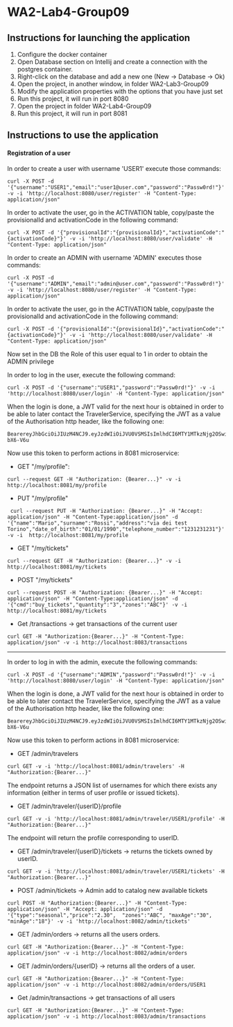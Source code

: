 # WA2-Lab4-Group09

## Instructions for launching the application
1. Configure the docker container
2. Open Database section on Intellij and create a connection with the postgres container.
3. Right-click on the database and add a new one (New -> Database -> Ok)
4. Open the project, in another window, in folder WA2-Lab3-Group09
5. Modify the application properties with the options that you have just set
6. Run this project, it will run in port 8080
7. Open the project in folder WA2-Lab4-Group09
8. Run this project, it will run in port 8081
## Instructions to use the application
#### Registration of a user
In order to create a user with username 'USER1' execute those commands:
```
curl -X POST -d '{"username":"USER1","email":"user1@user.com","password":"Passw0rd!"}' -v -i 'http://localhost:8080/user/register' -H "Content-Type: application/json"
```

In order to activate the user, go in the ACTIVATION table, copy/paste the provisionalId and activationCode in the following command:
```
curl -X POST -d '{"provisionalId":"{provisionalId}","activationCode":"{activationCode}"}' -v -i 'http://localhost:8080/user/validate' -H "Content-Type: application/json"
```
In order to create an ADMIN with username 'ADMIN' executes those commands:
```
curl -X POST -d '{"username":"ADMIN","email":"admin@user.com","password":"Passw0rd!"}' -v -i 'http://localhost:8080/user/register' -H "Content-Type: application/json"
```

In order to activate the user, go in the ACTIVATION table, copy/paste the provisionalId and activationCode in the following command:
```
curl -X POST -d '{"provisionalId":"{provisionalId}","activationCode":"{activationCode}"}' -v -i 'http://localhost:8080/user/validate' -H "Content-Type: application/json"
```
Now set in the DB the Role of this user equal to 1 in order to obtain the ADMIN privilege

In order to log in the user, execute the following command:
```
curl -X POST -d '{"username":"USER1","password":"Passw0rd!"}' -v -i 'http://localhost:8080/user/login' -H "Content-Type: application/json"
```

When the login is done, a JWT valid for the next hour is obtained in order to be able to later contact the TravelerService, specifying the JWT as a value of the Authorisation http header, like the following one:
```
BearereyJhbGciOiJIUzM4NCJ9.eyJzdWIiOiJVU0VSMSIsImlhdCI6MTY1MTkzNjg2OSwiZXhwIjoxNjUxOTQwNDY5LCJyb2xlIjoiQ1VTVE9NRVIifQ.KTZKau_A0FxDUNxj9Sk9UKtiE6Ir1N8b7t_js3I0GFloVOghVpAx2uUS-bX6-V6u
```

Now use this token to perform actions in 8081 microservice:

- GET "/my/profile":
```
curl --request GET -H "Authorization: {Bearer...}" -v -i  http://localhost:8081/my/profile
```
- PUT "/my/profile"
```
 curl --request PUT -H "Authorization: {Bearer...}" -H "Accept: application/json" -H "Content-Type:application/json" -d '{"name":"Mario","surname":"Rossi","address":"via dei test Torino","date_of_birth":"01/01/1990","telephone_number":"1231231231"}' -v -i  http://localhost:8081/my/profile
```
- GET "/my/tickets"
```
curl --request GET -H "Authorization: {Bearer...}" -v -i  http://localhost:8081/my/tickets
```
- POST "/my/tickets"
```
curl --request POST -H "Authorization: {Bearer...}" -H "Accept: application/json" -H "Content-Type:application/json" -d '{"cmd":"buy_tickets","quantity":"3","zones":"ABC"}' -v -i  http://localhost:8081/my/tickets
```
- Get /transactions → get transactions of the current user
```
curl GET -H "Authorization:{Bearer...}" -H "Content-Type: application/json" -v -i http://localhost:8083/transactions
```

---

In order to log in with the admin, execute the following commands:
```
curl -X POST -d '{"username":"ADMIN","password":"Passw0rd!"}' -v -i 'http://localhost:8080/user/login' -H "Content-Type: application/json"
```

When the login is done, a JWT valid for the next hour is obtained in order to be able to later contact the TravelerService, specifying the JWT as a value of the Authorisation http header, like the following one:
```
BearereyJhbGciOiJIUzM4NCJ9.eyJzdWIiOiJVU0VSMSIsImlhdCI6MTY1MTkzNjg2OSwiZXhwIjoxNjUxOTQwNDY5LCJyb2xlIjoiQ1VTVE9NRVIifQ.KTZKau_A0FxDUNxj9Sk9UKtiE6Ir1N8b7t_js3I0GFloVOghVpAx2uUS-bX6-V6u
```
Now use this token to perform actions in 8081 microservice:

- GET /admin/travelers
```
curl GET -v -i 'http://localhost:8081/admin/travelers' -H "Authorization:{Bearer...}"
```
The endpoint returns a JSON list of usernames for which there exists any information (either in terms of user profile or issued tickets).

- GET /admin/traveler/{userID}/profile
```
curl GET -v -i 'http://localhost:8081/admin/traveler/USER1/profile' -H "Authorization:{Bearer...}"
```
The endpoint will return the profile corresponding to userID.

- GET /admin/traveler/{userID}/tickets → returns the tickets owned by userID.
```
curl GET -v -i 'http://localhost:8081/admin/traveler/USER1/tickets' -H "Authorization:{Bearer...}"
```

- POST /admin/tickets → Admin add to catalog new available tickets
```
curl POST -H "Authorization:{Bearer...}" -H "Content-Type: application/json" -H "Accept: application/json" -d '{"type":"seasonal","price":"2.30",  "zones":"ABC", "maxAge":"30", "minAge":"18"}' -v -i 'http://localhost:8082/admin/tickets' 
```
- GET /admin/orders → returns all the users orders.
```
curl GET -H "Authorization:{Bearer...}" -H "Content-Type: application/json" -v -i http://localhost:8082/admin/orders
```
- GET /admin/orders/{userID} → returns all the orders of a user.
```
curl GET -H "Authorization:{Bearer...}" -H "Content-Type: application/json" -v -i http://localhost:8082/admin/orders/USER1
``` 

- Get /admin/transactions → get transactions of all users
```
curl GET -H "Authorization:{Bearer...}" -H "Content-Type: application/json" -v -i http://localhost:8083/admin/transactions
```
